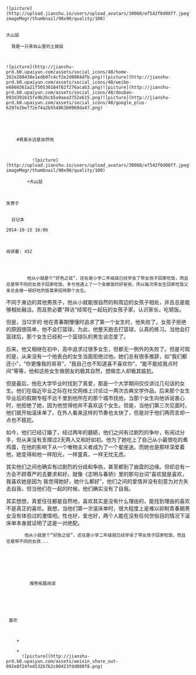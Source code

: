 
    
  
    ![picture](http://upload.jianshu.io/users/upload_avatars/30068/ef542f0d08ff.jpeg?imageMogr/thumbnail/90x90/quality/100)
    

    大山鼠
  
      我是一只来自山里的土拨鼠

  
  
    ![picture](http://jianshu-prd.b0.upaiyun.com/assets/social_icons/48/home-262e288438e1edb07c4cf2e2d0804dfb.png)![picture](http://jianshu-prd.b0.upaiyun.com/assets/social_icons/48/weibo-e6860361a21f50530184f82f276acab3.png)![picture](http://jianshu-prd.b0.upaiyun.com/assets/social_icons/48/douban-093d391615fe9b2bcb5a9aea3752e615.png)![picture](http://jianshu-prd.b0.upaiyun.com/assets/social_icons/48/google_plus-6297e2bef72e74a2b554863b0969da47.png)
  


    
      
        #真爱永远是自然地
        
          
            
              ![picture](http://upload.jianshu.io/users/upload_avatars/30068/ef542f0d08ff.jpeg?imageMogr/thumbnail/90x90/quality/100)
            
            +大山鼠
        
        
    
    发表于 

    
      日记本

    2014-10-15 16:06

    

    阅读量: 452
  


        
            他从小就是个“好色之徒”，还在是小学二年级就已经学会了带女孩子回家吃饭，而且总是带不同的女孩子回家吃饭。多亏他遇上了一个会做饭的好爸爸，所以每次带女生回家吃饭父亲总会做一顿好吃的饭菜来招待那个女生。

  不同于身边的其他男孩子，他从小就能很自然的和周边的女孩子相处，并且总是能够相处融洽。而且势必要“拜访”经常在一起玩的女孩子家，认识家长，吃顿饭。

  但是，当12岁的 他在青春期懵懂时追求了第一个女生时，他失败了。女孩子拒绝的原因很简单，他不会打篮球。为此，他整天跑去打篮球，认真的练习。当他会打篮球后，那个女生已经和一个篮球队的男生谈恋爱了。

  后来，他又相继在初中，高中追求过很多女生，但都无一例外的失败了。但是可观的是，从来没有一个他表白的女生当面拒绝过他。她们总有很多推辞，如“我们都还小”，“你更像我的哥哥”，“我自己也不知道喜不喜欢你”，“能不能给我点时间”等等，他和这些女生做朋友的极其自然，想做恋人却极其尴尬。

  但是最后，他在大学毕业时找到了真爱，那是一个大学期间仅仅讲过几句话的女生。他们在临近毕业之际在社交网络上讨论过一两次古典文学作品。后来那个女生毕业后的假期专程不远千里到他所在的那个城市找他，当那个女生向他诉说衷心时，他拒绝了她，因为他觉得他并不喜欢这个女生。但是，当他们第三次见面时，他们就开始滚床单了。在外人看来这样的节奏也太快了，但是对于他们两而言却一点也不尴尬。

  如今，他们已经订婚了，经过两年的磨砺，他们之间有过剧烈的争吵，有闹过分手，但从来没有支撑过2天两人又和好如初。他为了她吃上了自己从小最恨吃的煮鸡蛋，在他的影响下从一个唯物主义者成为了一个星座迷。而她也是那样深爱着他，她变得和他一样阳光，一样童真，一样无忧无虑。

  其实他们之间也确实有过剧烈的分歧和争执，甚至都到了崩盘的边缘。但却总有一方会不顾尊严的去要求和好。就像《志明与春娇》里的那句台词“喜欢就是喜欢，我喜欢她是因为 我觉得她好，她什么都好”，他们之间的爱情并没有刻意为对方失去自我，但当他们在一起的时候，他们确实没有了自我。

  其实想想，真爱往往都是自然地，喜欢其实是没有什么理由的，能找到理由的喜欢不是真正的喜欢。我想，当他们第一次滚床单时，很大程度上是难以抑制青春期男女没有体验过的激情吧。性也好，爱也好，两个人能在没有任何世俗目的情况下滚床单本身就证明了这是一对绝配。


        
           他从小就是个“好色之徒”，还在是小学二年级就已经学会了带女孩子回家吃饭，而且总是带不同的女孩...
      
    
    
      
      
      
          
             推荐拓展阅读
        
      
    
    
      
          
     喜欢

      
      
        +
                  
        +
          ![picture](http://jianshu-prd.b0.upaiyun.com/assets/weixin_share_out-092e0f24fed532b7b2c00423fdd080f8.png)
        
      
    
  


